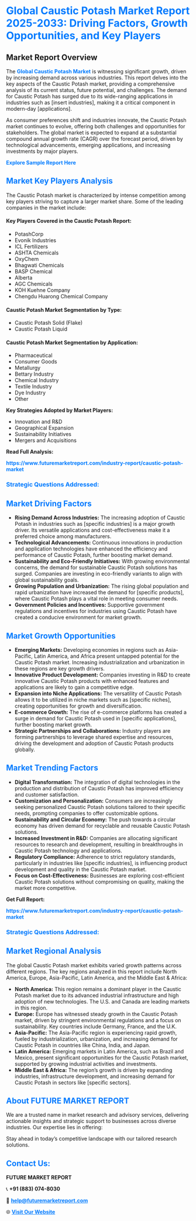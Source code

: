 <h1 style="color: #007BFF;">Global Caustic Potash Market Report 2025-2033: Driving Factors, Growth Opportunities, and Key Players</h1>

<section id="overview">
<h2>Market Report Overview</h2>
<p>The <a href="https://www.futuremarketreport.com/industry-report/caustic-potash-market" style="color: #007BFF; text-decoration: none;"><strong>Global Caustic Potash Market</strong></a> is witnessing significant growth, driven by increasing demand across various industries. This report delves into the key aspects of the Caustic Potash market, providing a comprehensive analysis of its current status, future potential, and challenges. The demand for Caustic Potash has surged due to its wide-ranging applications in industries such as [insert industries], making it a critical component in modern-day [applications].</p>
<p>As consumer preferences shift and industries innovate, the Caustic Potash market continues to evolve, offering both challenges and opportunities for stakeholders. The global market is expected to expand at a substantial compound annual growth rate (CAGR) over the forecast period, driven by technological advancements, emerging applications, and increasing investments by major players.</p>
</section>

<section id="overview">
<p><a href="https://www.futuremarketreport.com/request-sample/reportId=98091" style="color: #007BFF; text-decoration: none;"><strong>Explore Sample Report Here</strong></a></p>
</section>

<section id="key-players">
<h2 style="color: #007BFF;">Market Key Players Analysis</h2>
<p>The Caustic Potash market is characterized by intense competition among key players striving to capture a larger market share. Some of the leading companies in the market include:</p>
<h4>Key Players Covered in the Caustic Potash Report:</h4>
<ul><li>PotashCorp</li><li>Evonik Industries</li><li>ICL Fertilizers</li><li>ASHTA Chemicals</li><li>OxyChem</li><li>Bhagwati Chemicals</li><li>BASP Chemical</li><li>Alberta</li><li>AGC Chemicals</li><li>KOH Kuehne Company</li><li>Chengdu Huarong Chemical Company</li></ul>
<h4>Caustic Potash Market Segmentation by Type:</h4>
<ul><li>Caustic Potash Solid (Flake)</li><li>Caustic Potash Liquid</li></ul>

<h4>Caustic Potash Market Segmentation by Application:</h4>
<ul><li>Pharmaceutical</li><li>Consumer Goods</li><li>Metallurgy</li><li>Bettary Industry</li><li>Chemical Industry</li><li>Textile Industry</li><li>Dye Industry</li><li>Other</li></ul>
<p><strong>Key Strategies Adopted by Market Players:</strong></p>
<ul>
<li>Innovation and R&D</li>
<li>Geographical Expansion</li>
<li>Sustainability Initiatives</li>
<li>Mergers and Acquisitions</li>
</ul>
</section>

<section>
<p><strong>Read Full Analysis: </strong></p><a href="https://www.futuremarketreport.com/industry-report/caustic-potash-market" style="color: #007BFF; text-decoration: none;"><strong>https://www.futuremarketreport.com/industry-report/caustic-potash-market</strong></a>
<h3 style="color: #007BFF;">Strategic Questions Addressed:</h3>
</section>

<section id="driving-factors">
<h2 style="color: #007BFF;">Market Driving Factors</h2>
<ul>
<li><strong>Rising Demand Across Industries:</strong> The increasing adoption of Caustic Potash in industries such as [specific industries] is a major growth driver. Its versatile applications and cost-effectiveness make it a preferred choice among manufacturers.</li>
<li><strong>Technological Advancements:</strong> Continuous innovations in production and application technologies have enhanced the efficiency and performance of Caustic Potash, further boosting market demand.</li>
<li><strong>Sustainability and Eco-Friendly Initiatives:</strong> With growing environmental concerns, the demand for sustainable Caustic Potash solutions has surged. Companies are investing in eco-friendly variants to align with global sustainability goals.</li>
<li><strong>Growing Population and Urbanization:</strong> The rising global population and rapid urbanization have increased the demand for [specific products], where Caustic Potash plays a vital role in meeting consumer needs.</li>
<li><strong>Government Policies and Incentives:</strong> Supportive government regulations and incentives for industries using Caustic Potash have created a conducive environment for market growth.</li>
</ul>
</section>

<section id="growth-opportunities">
<h2 style="color: #007BFF;">Market Growth Opportunities</h2>
<ul>
<li><strong>Emerging Markets:</strong> Developing economies in regions such as Asia-Pacific, Latin America, and Africa present untapped potential for the Caustic Potash market. Increasing industrialization and urbanization in these regions are key growth drivers.</li>
<li><strong>Innovative Product Development:</strong> Companies investing in R&D to create innovative Caustic Potash products with enhanced features and applications are likely to gain a competitive edge.</li>
<li><strong>Expansion into Niche Applications:</strong> The versatility of Caustic Potash allows it to be utilized in niche markets such as [specific niches], creating opportunities for growth and diversification.</li>
<li><strong>E-commerce Growth:</strong> The rise of e-commerce platforms has created a surge in demand for Caustic Potash used in [specific applications], further boosting market growth.</li>
<li><strong>Strategic Partnerships and Collaborations:</strong> Industry players are forming partnerships to leverage shared expertise and resources, driving the development and adoption of Caustic Potash products globally.</li>
</ul>
</section>

<section id="trending-factors">
<h2 style="color: #007BFF;">Market Trending Factors</h2>
<ul>
<li><strong>Digital Transformation:</strong> The integration of digital technologies in the production and distribution of Caustic Potash has improved efficiency and customer satisfaction.</li>
<li><strong>Customization and Personalization:</strong> Consumers are increasingly seeking personalized Caustic Potash solutions tailored to their specific needs, prompting companies to offer customizable options.</li>
<li><strong>Sustainability and Circular Economy:</strong> The push towards a circular economy has driven demand for recyclable and reusable Caustic Potash solutions.</li>
<li><strong>Increased Investment in R&D:</strong> Companies are allocating significant resources to research and development, resulting in breakthroughs in Caustic Potash technology and applications.</li>
<li><strong>Regulatory Compliance:</strong> Adherence to strict regulatory standards, particularly in industries like [specific industries], is influencing product development and quality in the Caustic Potash market.</li>
<li><strong>Focus on Cost-Effectiveness:</strong> Businesses are exploring cost-efficient Caustic Potash solutions without compromising on quality, making the market more competitive.</li>
</ul>
</section>

<section>
<p><strong>Get Full Report: </strong></p><a href="https://www.futuremarketreport.com/industry-report/caustic-potash-market" style="color: #007BFF; text-decoration: none;"><strong>https://www.futuremarketreport.com/industry-report/caustic-potash-market</strong></a>
<h3 style="color: #007BFF;">Strategic Questions Addressed:</h3>
</section>


<section id="regional-analysis">
<h2 style="color: #007BFF;">Market Regional Analysis</h2>
<p>The global Caustic Potash market exhibits varied growth patterns across different regions. The key regions analyzed in this report include North America, Europe, Asia-Pacific, Latin America, and the Middle East & Africa:</p>
<ul>
<li><strong>North America:</strong> This region remains a dominant player in the Caustic Potash market due to its advanced industrial infrastructure and high adoption of new technologies. The U.S. and Canada are leading markets in this region.</li>
<li><strong>Europe:</strong> Europe has witnessed steady growth in the Caustic Potash market, driven by stringent environmental regulations and a focus on sustainability. Key countries include Germany, France, and the U.K.</li>
<li><strong>Asia-Pacific:</strong> The Asia-Pacific region is experiencing rapid growth, fueled by industrialization, urbanization, and increasing demand for Caustic Potash in countries like China, India, and Japan.</li>
<li><strong>Latin America:</strong> Emerging markets in Latin America, such as Brazil and Mexico, present significant opportunities for the Caustic Potash market, supported by growing industrial activities and investments.</li>
<li><strong>Middle East & Africa:</strong> The region’s growth is driven by expanding industries, infrastructure development, and increasing demand for Caustic Potash in sectors like [specific sectors].</li>
</ul>
</section>

<footer>
<h2 style="color: #007BFF;">About FUTURE MARKET REPORT</h2>
<p>We are a trusted name in market research and advisory services, delivering actionable insights and strategic support to businesses across diverse industries. Our expertise lies in offering:</p>

<p>Stay ahead in today’s competitive landscape with our tailored research solutions.</p>

<h2 style="color: #007BFF;">Contact Us:</h2>
<p><strong>FUTURE MARKET REPORT</strong></p>
<p>📞 <strong>+91 (883) 074-8030</strong></p>
<p>📧 <strong><a href="mailto:help@futuremarketreport.com" style="color: #007BFF;">help@futuremarketreport.com</a></strong></p>
<p>🌐 <strong><a href="https://www.futuremarketreport.com/" style="color: #007BFF;">Visit Our Website</a></strong></p>
</footer>
